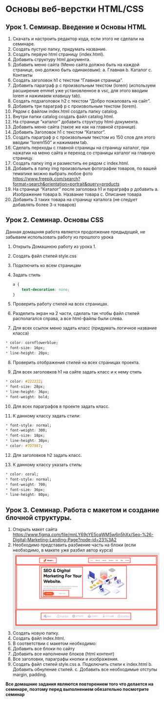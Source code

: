 #  Основы веб-верстки HTML/CSS

## Урок 1. Семинар. Введение и Основы HTML
1. Скачать и настроить редактор кода, если этого не сделали на семинаре.
2. Создать пустую папку, придумать название.
3. Создать первую html страницу (index.html).
4. Добавить структуру html документа.
5. Добавить меню сайта (Меню сайта должно быть на каждой странице, оно должно быть одинаковым): a. Главная b. Каталог c. Контакты
6. Создать заголовок h1 с текстом “Главная страница”.
7. Добавить параграф p с произвольным текстом (lorem) (используем расширение emmet уже установленное в vsc, для этого вводим lorem и нажимаем клавишу tab).
8. Создать подзаголовок h2 с текстом “Добро пожаловать на сайт”.
9. Добавить три параграф p с произвольным текстом (lorem).
10. Рядом с файлом index.html создать папку catalog.
11. Внутри папки catalog создать файл catalog.html.
12. На странице “каталог” добавить структуру html-документа.
13. Добавить меню сайта (такое же как на главной странице).
14. Добавить Заголовок h1 с текстом “Каталог”.
15. Создать параграф p с произвольным текстом из 150 слов для этого вводим “lorem150” и нажимаем tab.
16. Сделать переходы с главной страницы на страницу каталог, при нажатии на меню сайта и переход со страницы каталог на главную страницу.
17. Создать папку img и разместить ее рядом с index.html.
18. Добавить в папку img произвольные фотографии товаров, по вашей тематике можно выбрать любое фото https://www.freepik.com/search?format=search&orientation=portrait&query=products
19. На странице “Каталог” после заголовка h1 и параграфа p добавить a. Изображение товара b. Название товара c. Описание товара
20. Добавить 3 таких товара на страницу каталога (не следует добавлять более 3-х товаров)

## Урок 2. Семинар. Основы CSS

Данная домашняя работа является продолжение предыдущей, не забываем использовать работу из прошлого урока

1. Открыть Домашнюю работу из урока 1.

2. Создать файл стилей style.css

3. Подключить ко всем страницам

4. Задать стиль

    ```css
    a {
        text-decoration: none;
    }
    ```

5. Проверить работу стилей на всех страницах.

6. Разделить экран на 2 части, сделать так чтобы файл стилей располагался справа, а все html-файлы были слева.

7. Для всех ссылок меню задать класс (придумать логичное название класса)
```css
* color: cornflowerblue;
* font-size: 16px;
* line-height: 20px;
```

8. Проверить отображения стилей на всех страницах проекта.

9. Для всех заголовков h1 на сайте задать класс и к нему стиль
```css
* color: #222222;
* font-size: 28px;
* line-height: 36px;
* font-weight: bold;
```

10. Для всех параграфов в проекте задать класс.

11. К данному классу задать стили:
```css
* font-style: normal;
* font-weight: 300;
* font-size: 18px;
* line-height: 30px;
* color: #7D7987;
```

12. Для заголовков h2 задать класс.

13. К данному классу указать стиль:
```css
* color: coral;
* font-style: normal;
* font-weight: 700;
* font-size: 36px;
* line-height: 80px;
``` 

## Урок 3. Семинар. Работа с макетом и создание блочной структуры.

1. Открыть макет сайта https://www.figma.com/file/mnLY69cYE5cqWM5w6n5hXx/Seo-%26-Digital-Marketing-Landing-Page?node-id=23%3A2
2. Hеобходимо представить разбиение часть на блоки (если необходимо, в макете уже разбил автор курса) ![img](./Lesson_3/page.png)
3. Создать новую папку.
4. Создать файл index.html.
5. В соответствии с макетом необходимо:
6. Добавить все блоки по сайту
7. Добавить все наполнение блоков (html контент)
8. Все заголовки, параграфы кнопки и изображения.
9. Создать файл стилей style.css
   a. Подключить стили к index.html
   b. Добавить обнуление стилей.
   c. Добавить все необходимые отступы margin, padding.

**Все домашние задания являются повторением того что делается на семинаре, поэтому перед выполнением обязательно посмотрите семинар**